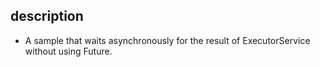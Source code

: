 ## description

* A sample that waits asynchronously for the result of ExecutorService without using Future.
